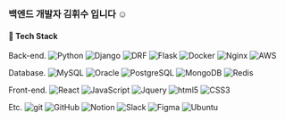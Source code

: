 <h3> 백엔드 개발자 김휘수 입니다 ☺️ </h3>

<h4> 📌 Tech Stack </h4>

<p> Back-end.
<img alt="Python" src="https://img.shields.io/badge/-Python-2150ff??style=flat-square&logo=python&logoColor=white" />
<img alt="Django" src="https://img.shields.io/badge/-Django-2155ff??style=flat-square&logo=django&logoColor=white" />
<img alt="DRF" src="https://img.shields.io/badge/-DRF-2160ff??style=flat-square&logo=django&logoColor=white" />
<img alt="Flask" src="https://img.shields.io/badge/-Flask-2165ff??style=flat-square&logo=flask&logoColor=white" />
<img alt="Docker" src="https://img.shields.io/badge/-Docker-2170ff??style=flat-square&logo=docker&logoColor=white" />
<img alt="Nginx" src="https://img.shields.io/badge/-Nginx-2175ff??style=flat-square&logo=nginx&logoColor=white" />
<img alt="AWS" src="https://img.shields.io/badge/-AWS-2180ff??style=flat-square&logo=amazon&logoColor=white" />

  
<p> Database.
<img alt="MySQL" src="https://img.shields.io/badge/-MySQL-13dd99??style=flat-square&logo=mysql&logoColor=white" />
<img alt="Oracle" src="https://img.shields.io/badge/-Oracle-13dd92??style=flat-square&logo=oracle&logoColor=white" />
<img alt="PostgreSQL" src="https://img.shields.io/badge/-PostgreSQL-13dd85??style=flat-square&logo=postgresql&logoColor=white" />
<img alt="MongoDB" src="https://img.shields.io/badge/-MongoDB-13dd78??style=flat-square&logo=mongodb&logoColor=white" />
<img alt="Redis" src="https://img.shields.io/badge/-Redis-13dd72??style=flat-square&logo=redis&logoColor=white" />


<p> Front-end.
<img alt="React" src="https://img.shields.io/badge/-React-5912FF??style=flat-square&logo=react&logoColor=white" />
<img alt="JavaScript" src="https://img.shields.io/badge/-JavaScript-6932FF??style=flat-square&logo=javascript&logoColor=white" />
<img alt="Jquery" src="https://img.shields.io/badge/-Jquery-7932FF??style=flat-square&logo=jquery&logoColor=white" />
<img alt="html5" src="https://img.shields.io/badge/-HTML5-8932FF??style=flat-square&logo=html5&logoColor=white" />
<img alt="CSS3" src="https://img.shields.io/badge/-CSS3-9932FF??style=flat-square&logo=CSS3&logoColor=white" />
 
  
<p> Etc.
<img alt="git" src="https://img.shields.io/badge/-Git-F95032??style=flat-square&logo=git&logoColor=white" />
<img alt="GitHub" src="https://img.shields.io/badge/-GitHub-F96032??style=flat-square&logo=github&logoColor=white" />
<img alt="Notion" src="https://img.shields.io/badge/-Notion-F97032??style=flat-square&logo=notion&logoColor=white" />
<img alt="Slack" src="https://img.shields.io/badge/-Slack-F97532??style=flat-square&logo=slack&logoColor=white" />
<img alt="Figma" src="https://img.shields.io/badge/-Figma-F98032??style=flat-square&logo=figma&logoColor=white" />
<img alt="Ubuntu" src="https://img.shields.io/badge/-Ubuntu-F99852??style=flat-square&logo=ubuntu&logoColor=white" />
